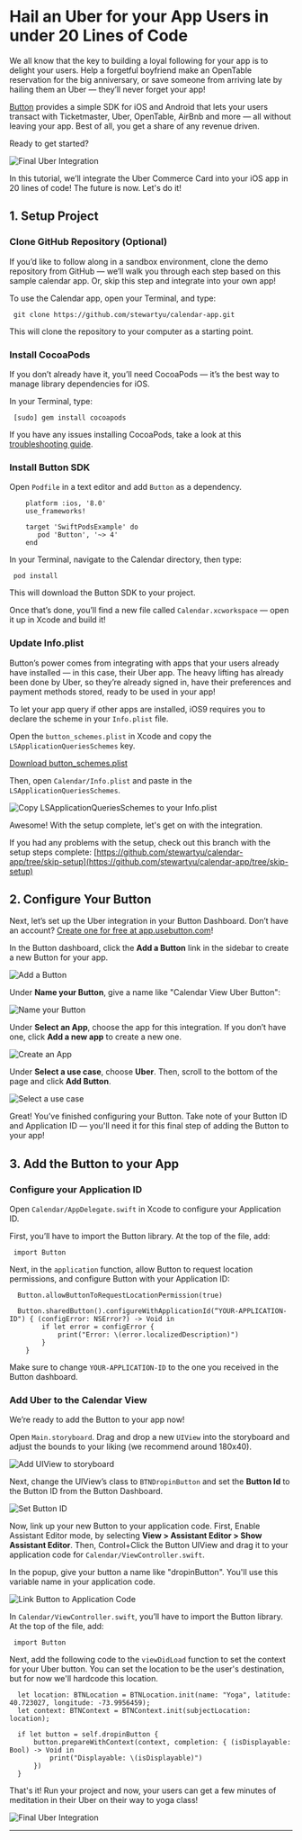 # Hail an Uber for your App Users in under 20 Lines of Code

We all know that the key to building a loyal following for your app is to delight your users. Help a forgetful boyfriend make an OpenTable reservation for the big anniversary, or save someone from arriving late by hailing them an Uber — they’ll never forget your app!

[Button](http://www.usebutton.com) provides a simple SDK for iOS and Android that lets your users transact with Ticketmaster, Uber, OpenTable, AirBnb and more — all without leaving your app. Best of all, you get a share of any revenue driven.

Ready to get started?

![Final Uber Integration](final-integration.gif)

In this tutorial, we’ll integrate the Uber Commerce Card into your iOS app in 20 lines of code! The future is now. Let's do it!

## 1. Setup Project

### Clone GitHub Repository (Optional)

If you’d like to follow along in a sandbox environment, clone the demo repository from GitHub — we’ll walk you through each step based on this sample calendar app. Or, skip this step and integrate into your own app!

To use the Calendar app, open your Terminal, and type:

     git clone https://github.com/stewartyu/calendar-app.git

This will clone the repository to your computer as a starting point.

### Install CocoaPods

If you don’t already have it, you’ll need CocoaPods — it’s the best way to manage library dependencies for iOS.

In your Terminal, type:

     [sudo] gem install cocoapods

If you have any issues installing CocoaPods, take a look at this [troubleshooting guide](https://guides.cocoapods.org/using/troubleshooting#installing-cocoapods).

### Install Button SDK

Open `Podfile` in a text editor and add `Button` as a dependency.

```
    platform :ios, '8.0'
    use_frameworks!

    target 'SwiftPodsExample' do
       pod 'Button', '~> 4'
    end
```

In your Terminal, navigate to the Calendar directory, then type:

     pod install

This will download the Button SDK to your project.

Once that’s done, you’ll find a new file called `Calendar.xcworkspace` — open it up in Xcode and build it!

### Update Info.plist

Button’s power comes from integrating with apps that your users already have installed — in this case, their Uber app. The heavy lifting has already been done by Uber, so they’re already signed in, have their preferences and payment methods stored, ready to be used in your app!

To let your app query if other apps are installed, iOS9 requires you to declare the scheme in your `Info.plist` file.

Open the `button_schemes.plist` in Xcode and copy the `LSApplicationQueriesSchemes` key.

[Download button_schemes.plist](https://www.usebutton.com/res/button_schemes.plist)

Then, open `Calendar/Info.plist` and paste in the `LSApplicationQueriesSchemes`.

![Copy `LSApplicationQueriesSchemes` to your Info.plist](paste-info-plist.gif)

Awesome! With the setup complete, let's get on with the integration.

If you had any problems with the setup, check out this branch with the setup steps complete: [https://github.com/stewartyu/calendar-app/tree/skip-setup](https://github.com/stewartyu/calendar-app/tree/skip-setup)

## 2. Configure Your Button

Next, let’s set up the Uber integration in your Button Dashboard. Don’t have an account? [Create one for free at app.usebutton.com](http://app.usebutton.com)!

In the Button dashboard, click the **Add a Button** link in the sidebar to create a new Button for your app.

![Add a Button](add-a-button.png)

Under **Name your Button**, give a name like "Calendar View Uber Button":

![Name your Button](name-your-button.gif)

Under **Select an App**, choose the app for this integration. If you don’t have one, click **Add a new app** to create a new one.

![Create an App](create-an-app.gif)

Under **Select a use case**, choose **Uber**. Then, scroll to the bottom of the page and click **Add Button**.

![Select a use case](select-a-use-case.gif)

Great! You’ve finished configuring your Button. Take note of your Button ID and Application ID — you'll need it for this final step of adding the Button to your app!

## 3. Add the Button to your App

### Configure your Application ID

Open `Calendar/AppDelegate.swift` in Xcode to configure your Application ID.

First, you’ll have to import the Button library. At the top of the file, add:

     import Button

Next, in the `application` function, allow Button to request location permissions, and configure Button with your Application ID:

      Button.allowButtonToRequestLocationPermission(true)

      Button.sharedButton().configureWithApplicationId(“YOUR-APPLICATION-ID") { (configError: NSError?) -> Void in
            if let error = configError {
                print("Error: \(error.localizedDescription)")
            }
        }

Make sure to change `YOUR-APPLICATION-ID` to the one you received in the Button dashboard.

### Add Uber to the Calendar View

We’re ready to add the Button to your app now!

Open `Main.storyboard`. Drag and drop a new `UIView` into the storyboard and adjust the bounds to your liking (we recommend around 180x40).

![Add UIView to storyboard](add-ui-view.gif)

Next, change the UIView’s class to `BTNDropinButton` and set the **Button Id** to the Button ID from the Button Dashboard.

![Set Button ID](set-button-id.gif)

Now, link up your new Button to your application code. First, Enable Assistant Editor mode, by selecting **View > Assistant Editor > Show Assistant Editor**. Then, Control+Click the Button UIView and drag it to your application code for `Calendar/ViewController.swift`.

In the popup, give your button a name like "dropinButton". You'll use this variable name in your application code.

![Link Button to Application Code](link-button-to-application-code.gif)

In `Calendar/ViewController.swift`, you’ll have to import the Button library. At the top of the file, add:

     import Button

Next, add the following code to the `viewDidLoad` function to set the context for your Uber button. You can set the location to be the user's destination, but for now we'll hardcode this location.

      let location: BTNLocation = BTNLocation.init(name: "Yoga", latitude: 40.723027, longitude: -73.9956459);
      let context: BTNContext = BTNContext.init(subjectLocation: location);

      if let button = self.dropinButton {
          button.prepareWithContext(context, completion: { (isDisplayable: Bool) -> Void in
              print("Displayable: \(isDisplayable)")
          })
      }

That's it! Run your project and now, your users can get a few minutes of meditation in their Uber on their way to yoga class!

![Final Uber Integration](final-integration.gif)

*****
